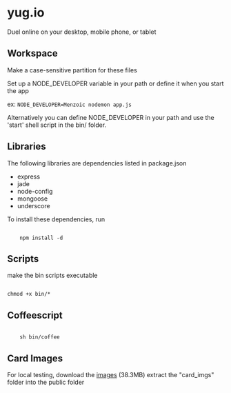 yug.io 
======
Duel online on your desktop, mobile phone, or tablet

Workspace
---
Make a case-sensitive partition for these files

Set up a NODE_DEVELOPER variable in your path or define it when you start the app

ex: <code>NODE_DEVELOPER=Menzoic nodemon app.js</code>

Alternatively you can define NODE_DEVELOPER in your path and use the 'start' shell script in the bin/ folder. 


Libraries
---
The following libraries are dependencies listed in package.json

* express
* jade
* node-config
* mongoose
* underscore

To install these dependencies, run

<code>
	npm install -d
</code>

Scripts
--
make the bin scripts executable

<code>
chmod +x bin/*
</code>

Coffeescript
--
<code>
	sh bin/coffee
</code>

Card Images
--
For local testing, download the [images](http://yug.io/card_imgs.tar.gz) (38.3MB) extract the "card_imgs" folder into the public folder
